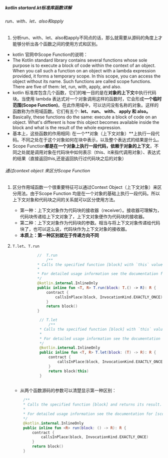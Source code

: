 ##### kotlin startard.kt标准库函数详解
###### run、with、let、also和apply
1. 分析run、with、let、also和apply不同点的话，那么就需要从源码的角度上才能够分析出各个函数之间的使用方式和区别。
- kotlin 官网中Scope Function的说明：
- The Kotlin standard library contains several functions whose sole purpose is to execute a block of code within the context of an object. When you call such a function on an object with a lambda expression provided, it forms a temporary scope. In this scope, you can access the object without its name. Such functions are called scope functions. There are five of them: let, run, with, apply, and also.
- kotlin 标准库包含几个函数，它们的唯一目的是在**对象的上下文**中执行代码块。当使用 lambda 表达式对一个对象调用这样的函数时，它会形成**一个临时范围(Scope Function)**。在此作用域中，可以访问没有名称的对象。这样的函数称为作用域函数。它们有五个: **let、 run、 with、 apply 和 also。**
- Basically, these functions do the same: execute a block of code on an object. What's different is how this object becomes available inside the block and what is the result of the whole expression.
- 基本上，这些函数的作用相同: 在一个**对象（上下文对象）**上执行一段代码。不同之处在于这个对象如何在块中表示，以及整个表达式的结果是什么。
- Scope Function**都是在一个对象上执行一段代码，依赖于对象的上下文**，不同之处就是调用对象在代码块中如何表示（this、it来指代调用对象）、表达式的结果（直接返回this,还是返回执行过代码块之后的对象）

###### 通过context object 来区分Scope Function
1. 区分作用域函数一个很重要特征可以通过Context Object（上下文对象）来区分用法。由于Scope Function 均是在一个对象的基础上执行一段代码。所以上下文对象和代码块之间的关系就可以区分使用方法。
   - 第一种：上下文对象作为代码块的接收器（receiver）。接收器可理解为，代码块传递给上下文对象了，上下文对象便作为代码块的接收器。
   - 第二种：上下文对象作为代码块的参数。相当与将上下文对象传递给代码块了，也可以这么说，代码块作为上下文对象的接收器。
   - **本质上：第一种区别就在于传递方向不同**

2. `T.let`、`T.run`
     ```kotlin
                //  T.run
                    /**
                * Calls the specified function [block] with `this` value as its receiver and returns its result.
                *
                * For detailed usage information see the documentation for [scope functions](https://kotlinlang.org/docs/reference/scope-functions.html#run).
                */
                @kotlin.internal.InlineOnly
                public inline fun <T, R> T.run(block: T.() -> R): R {
                    contract {
                        callsInPlace(block, InvocationKind.EXACTLY_ONCE)
                    }
                    return block()
                }
    ```

    ```kotlin
                // T.let
                    /**
                * Calls the specified function [block] with `this` value as its argument and returns its result.
                *
                * For detailed usage information see the documentation for [scope functions](https://kotlinlang.org/docs/reference/scope-functions.html#let).
                */
                @kotlin.internal.InlineOnly
                public inline fun <T, R> T.let(block: (T) -> R): R {
                    contract {
                        callsInPlace(block, InvocationKind.EXACTLY_ONCE)
                    }
                    return block(this)
                }
            
    ```
    - 从两个函数源码的参数可以清楚显示第一种区别：


```kotlin
        /**
        * Calls the specified function [block] and returns its result.
        *
        * For detailed usage information see the documentation for [scope functions](https://kotlinlang.org/docs/reference/scope-functions.html#run).
        */
        @kotlin.internal.InlineOnly
        public inline fun <R> run(block: () -> R): R {
            contract {
                callsInPlace(block, InvocationKind.EXACTLY_ONCE)
            }
            return block()
        }
```
